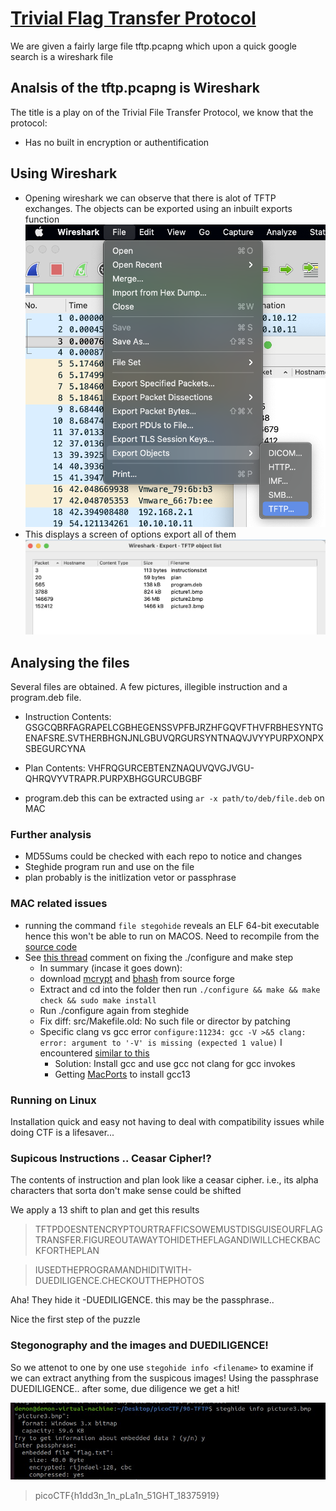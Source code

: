 # [Trivial Flag Transfer Protocol](https://play.picoctf.org/practice/challenge/103?page=4) 

We are given a fairly large file tftp.pcapng which upon a quick google search is a wireshark file

## Analsis of the tftp.pcapng is Wireshark
The title is a play on of the Trivial File Transfer Protocol, we know that the protocol:
- Has no built in encryption or authentification


## Using Wireshark
- Opening wireshark we can observe that there is alot of TFTP exchanges. The objects can be exported using an inbuilt exports function
 ![tftp_options](./tftp_wiresharkexport.png)
 - This displays a screen of options export all of them
 ![tftp_exp](./tftp_options.png)

## Analysing the files
Several files are obtained. A few pictures, illegible instruction and a program.deb file.
- Instruction Contents: GSGCQBRFAGRAPELCGBHEGENSSVPFBJRZHFGQVFTHVFRBHESYNTGENAFSRE.SVTHERBHGNJNLGBUVQRGURSYNTNAQVJVYYPURPXONPXSBEGURCYNA
- Plan Contents: 
VHFRQGURCEBTENZNAQUVQVGJVGU-QHRQVYVTRAPR.PURPXBHGGURCUBGBF

- program.deb this can be extracted using `ar -x path/to/deb/file.deb` on MAC


### Further analysis
- MD5Sums could be checked with each repo to notice and changes
- Steghide program run and use on the file
- plan probably is the initlization vetor or passphrase

### MAC related issues
- running the command `file stegohide` reveals an ELF 64-bit executable hence this won't be able to run on MACOS. Need to recompile from the [source code](https://github.com/StefanoDeVuono/steghide)
- See [this thread](https://gist.github.com/cedriczirtacic/f6e4c200a91dbf4840dde15fda35eff9?permalink_comment_id=2873590) comment on fixing the ./configure and make step
    - In summary (incase it goes down):
    - download [mcrypt](https://sourceforge.net/projects/mcrypt/files/latest/download) and [bhash](https://mhash.sourceforge.net/) from source forge
    - Extract and cd into the folder then run `./configure && make && make check && sudo make install`
    - Run ./configure again from steghide
    - Fix diff: src/Makefile.old: No such file or director by patching
    - Specific clang vs gcc error `configure:11234: gcc -V >&5
clang: error: argument to '-V' is missing (expected 1 value)` I encountered [similar to this](https://stackoverflow.com/questions/20132805/configure-error-with-mac-os-x-10-8-5-xcode-5-0-2-clang-error-argument-to-v)
        - Solution: Install gcc and use gcc not clang for gcc invokes
        - Getting [MacPorts](https://www.macports.org/install.php) to install gcc13 

### Running on Linux

Installation quick and easy not having to deal with compatibility issues while doing CTF is a lifesaver...

### Supicous Instructions .. Ceasar Cipher!?

The contents of instruction and plan look like a ceasar cipher. i.e., its alpha characters that sorta don't make sense could be shifted

We apply a 13 shift to plan and get this results

>TFTPDOESNTENCRYPTOURTRAFFICSOWEMUSTDISGUISEOURFLAGTRANSFER.FIGUREOUTAWAYTOHIDETHEFLAGANDIWILLCHECKBACKFORTHEPLAN

>IUSEDTHEPROGRAMANDHIDITWITH-DUEDILIGENCE.CHECKOUTTHEPHOTOS

Aha! They hide it -DUEDILIGENCE. this may be the passphrase..

Nice the first step of the puzzle

### Stegonography and the images and DUEDILIGENCE!

So we attenot to one by one use `stegohide info <filename>` to examine if we can extract anything from the suspicous images! Using the passphrase DUEDILIGENCE.. after some, due diligence we get a hit!

![paid_off](./dd.jpg)


> picoCTF{h1dd3n_1n_pLa1n_51GHT_18375919}



